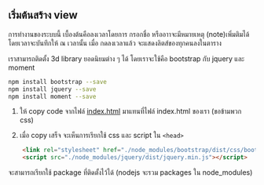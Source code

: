 ## เริ่มต้นสร้าง view 

การทำงานของระบบนี้ เบื้องต้นคือลงเวลาโดยการ กรอกชื่อ หรืออาาจะมีหมายเหตุ (note)เพิ่มติมได้ โดยเวลาจะบันทึกให้ ณ เวลานั้น
เมื่อ กดลงเวลาแล้ว จะแสดงลิตส์ของทุกคนลงในตาราง

เราสามารถติดตั้ง 3d library ยอดนิยมต่าง ๆ ได้
โดยเราจะใช้คือ bootstrap กับ jquery และ moment

```bash
npm install bootstrap --save
npm install jquery --save
npm install moment --save
```

1) ให้ copy code จากไฟล์ [index.html](./../index.html) มาแทนที่ไฟล์ index.html ของเรา (ขอข้ามพวก css)

2) เมื่อ copy เสร็จ จะเห็นการเรียกใช้ css และ script ใน `<head>` 
```html
    <link rel="stylesheet" href="./node_modules/bootstrap/dist/css/bootstrap.min.css">    
    <script src="./node_modules/jquery/dist/jquery.min.js"></script>
```
จะสามารถเรียกใช้ package ที่ติดตั้งไว้ได้ (nodejs จะรวม packages ใน node_modules)

